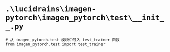 # `.\lucidrains\imagen-pytorch\imagen_pytorch\test\__init__.py`

```
# 从 imagen_pytorch.test 模块中导入 test_trainer 函数
from imagen_pytorch.test import test_trainer
```